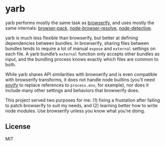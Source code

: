 # yarb

yarb performs mostly the same task as [browserify](https://github.com/substack/node-browserify), and uses mostly the same internals: [browser-pack](https://github.com/substack/browser-pack), [node-browser-resolve](https://github.com/defunctzombie/node-browser-resolve), [node-detective](https://github.com/substack/node-detective).

yarb is much less flexible than browserify, but better at defining dependencies between bundles. In browserify, sharing files between bundles tends to require a lot of manual `expose` and `external` settings on each file. A yarb bundle’s `external` function only accepts other bundles as input, and the bundling process knows exactly which files are common to both.

While yarb shares API similarities with browserify and is even compatible with browserify transforms, it does not handle node builtins (you’ll need [envify](https://github.com/hughsk/envify) to replace references to `process.env`, for example), nor does it include many other settings and behaviors that browserify does.

This project served two purposes for me: (1) fixing a frustation after failing to patch browserify to suit my needs, and (2) learning better how to write node modules. Use browserify unless you know what you’re doing.

## License

MIT
